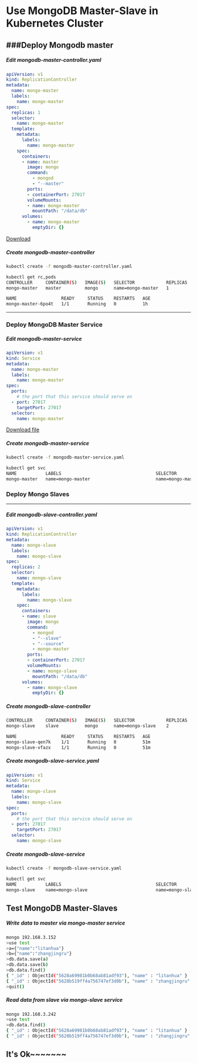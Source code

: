 Use MongoDB Master-Slave in Kubernetes Cluster
================

###Deploy Mongodb master
----
##### Edit mongodb-master-controller.yaml
```yaml
apiVersion: v1
kind: ReplicationController
metadata:
  name: mongo-master
  labels:
    name: mongo-master
spec:
  replicas: 1
  selector:
    name: mongo-master
  template:
    metadata:
      labels:
        name: mongo-master
    spec:
      containers:
      - name: master
        image: mongo
        command:
          - mongod
          - "--master"
        ports:
        - containerPort: 27017
        volumeMounts:
        - name: mongo-master
          mountPath: "/data/db"
      volumes:
        - name: mongo-master
          emptyDir: {}
```
[Download]("mongodb-master-controller.yaml")

##### Create mongodb-master-controller 
```bash 
kubectl create -f mongodb-master-controller.yaml

kubectl get rc,pods
CONTROLLER     CONTAINER(S)   IMAGE(S)   SELECTOR            REPLICAS
mongo-master   master         mongo      name=mongo-master   1

NAME                 READY     STATUS    RESTARTS   AGE
mongo-master-6po4t   1/1       Running   0          1h
```
---------------------------------------
### Deploy MongoDB Master Service
##### Edit mongodb-master-service
```yaml
apiVersion: v1
kind: Service
metadata:
  name: mongo-master
  labels:
    name: mongo-master
spec:
  ports:
    # the port that this service should serve on
  - port: 27017
    targetPort: 27017
  selector:
    name: mongo-master
```
[Download file]("mongodb-master-service.yaml")

##### Create mongodb-master-service
```bash
kubectl create -f mongodb-master-service.yaml

kubectl get svc
NAME           LABELS                                    SELECTOR            IP(S)           PORT(S)
mongo-master   name=mongo-master                         name=mongo-master   192.168.3.152   27017/TCP
```

### Deploy Mongo Slaves
-----
##### Edit mongodb-slave-controller.yaml
```yaml
apiVersion: v1
kind: ReplicationController
metadata:
  name: mongo-slave
  labels:
    name: mongo-slave
spec:
  replicas: 2
  selector:
    name: mongo-slave
  template:
    metadata:
      labels:
        name: mongo-slave
    spec:
      containers:
      - name: slave
        image: mongo
        command:
          - mongod
          - "--slave"
          - "--source"
          - mongo-master 
        ports:
        - containerPort: 27017
        volumeMounts:
        - name: mongo-slave
          mountPath: "/data/db"
      volumes:
        - name: mongo-slave
          emptyDir: {}
```

##### Create mongodb-slave-controller 
```bash
CONTROLLER     CONTAINER(S)   IMAGE(S)   SELECTOR            REPLICAS
mongo-slave    slave          mongo      name=mongo-slave    2

NAME                 READY     STATUS    RESTARTS   AGE
mongo-slave-qen7k    1/1       Running   0          51m
mongo-slave-vfazx    1/1       Running   0          51m
```

##### Create mongodb-slave-service.yaml
```yaml
apiVersion: v1
kind: Service
metadata:
  name: mongo-slave
  labels:
    name: mongo-slave
spec:
  ports:
    # the port that this service should serve on
  - port: 27017
    targetPort: 27017
  selector:
    name: mongo-slave
```

##### Create mongodb-slave-service
```bash
kubectl create -f mongodb-slave-service.yaml

kubectl get svc
NAME           LABELS                                    SELECTOR            IP(S)           PORT(S)
mongo-slave    name=mongo-slave                          name=mongo-slave    192.168.3.242   27017/TCP
```

Test MongoDB Master-Slaves
-------------------------
##### Write data to master via mongo-master service
```bash
mongo 192.168.3.152
>use test
>a={"name":"litanhua"}
>b={"name":"zhangjingru"}
>db.data.save(a)
>db.data.save(b)
>db.data.find()
{ "_id" : ObjectId("5628a69981b0b68ab81adf93"), "name" : "litanhua" }
{ "_id" : ObjectId("5628b519ff4a756747ef3d0b"), "name" : "zhangjingru" }
>quit()
```

##### Read data from slave via mongo-slave service
```bash
mongo 192.168.3.242
>use test
>db.data.find()
{ "_id" : ObjectId("5628a69981b0b68ab81adf93"), "name" : "litanhua" }
{ "_id" : ObjectId("5628b519ff4a756747ef3d0b"), "name" : "zhangjingru" }
```

It's Ok~~~~~~~
-------------------------------------
